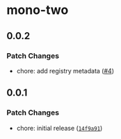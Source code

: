 # mono-two

## 0.0.2

### Patch Changes

- chore: add registry metadata ([#4](https://github.com/jsrepojs/example-monorepo/pull/4))

## 0.0.1

### Patch Changes

- chore: initial release ([`14f9a91`](https://github.com/jsrepojs/example-monorepo/commit/14f9a915fc62289a441f45297218db7eee8d7ada))
